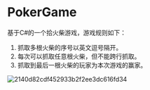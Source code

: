 # PokerGame

基于C#的一个拾火柴游戏，游戏规则如下：
1) 抓取多根火柴的序号以英文逗号隔开。
2) 每次可以抓取任意根火柴，但不能跨行抓取。
3) 抓取到最后一根火柴的玩家为本次游戏的赢家。

![2140d82cdf452933b2f2ee3dc616fd34](https://user-images.githubusercontent.com/119382643/204424812-4410f2f1-30c2-4a29-bc65-6a23cefb61a4.png)
